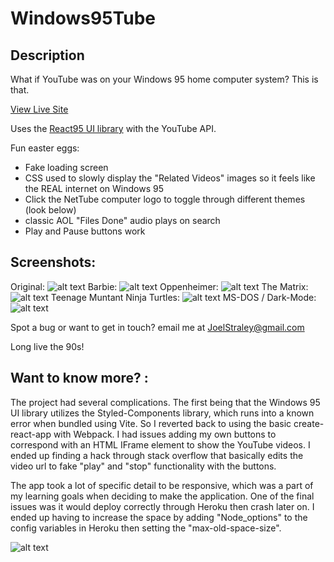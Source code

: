 # Windows95Tube

## Description
What if YouTube was on your Windows 95 home computer system? This is that.

[View Live Site](https://windows95tube.herokuapp.com/)

Uses the [React95 UI library](https://storybook.react95.io/?path=/story/docs-welcome-to-react95--page) with the YouTube API.

Fun easter eggs: 
- Fake loading screen
- CSS used to slowly display the "Related Videos" images so it feels like the REAL internet on Windows 95
- Click the NetTube computer logo to toggle through different themes (look below)
- classic AOL "Files Done" audio plays on search 
- Play and Pause buttons work

## Screenshots: 
Original: 
![alt text](https://raw.githubusercontent.com/Joelstraley/90sYoutube/main/src/assets/readme%20photos/Original.png)
Barbie:
![alt text](https://raw.githubusercontent.com/Joelstraley/90sYoutube/main/src/assets/readme%20photos/Barbie.png)
Oppenheimer:
![alt text](https://github.com/Joelstraley/90sYoutube/blob/main/src/assets/readme%20photos/Oppenheimer.png?raw=true)
The Matrix:
![alt text](https://github.com/Joelstraley/90sYoutube/blob/main/src/assets/readme%20photos/TheMatrix.png?raw=true)
Teenage Muntant Ninja Turtles:
![alt text](https://github.com/Joelstraley/90sYoutube/blob/main/src/assets/readme%20photos/TMNT.png?raw=true)
MS-DOS / Dark-Mode:
![alt text](https://github.com/Joelstraley/90sYoutube/blob/main/src/assets/readme%20photos/MS-DOS.png?raw=true)

Spot a bug or want to get in touch? email me at [JoelStraley@gmail.com](mailto:JoelStraley@gmail.com)

Long live the 90s!

## Want to know more? : 
The project had several complications. The first being that the Windows 95 UI library utilizes the Styled-Components library, which runs into a known error when bundled using Vite. So I reverted back to using the basic create-react-app with Webpack. I had issues adding my own buttons to correspond with an HTML IFrame element to show the YouTube videos. I ended up finding a hack through stack overflow that basically edits the video url to fake "play" and "stop" functionality with the buttons. 

The app took a lot of specific detail to be responsive, which was a part of my learning goals when deciding to make the application. One of the final issues was it would deploy correctly through Heroku then crash later on. I ended up having to increase the space by adding "Node_options" to the config variables in Heroku then setting the "max-old-space-size".

![alt text](https://github.com/Joelstraley/90sYoutube/blob/main/src/assets/readme%20photos/BillAndJay.jpg?raw=true)
